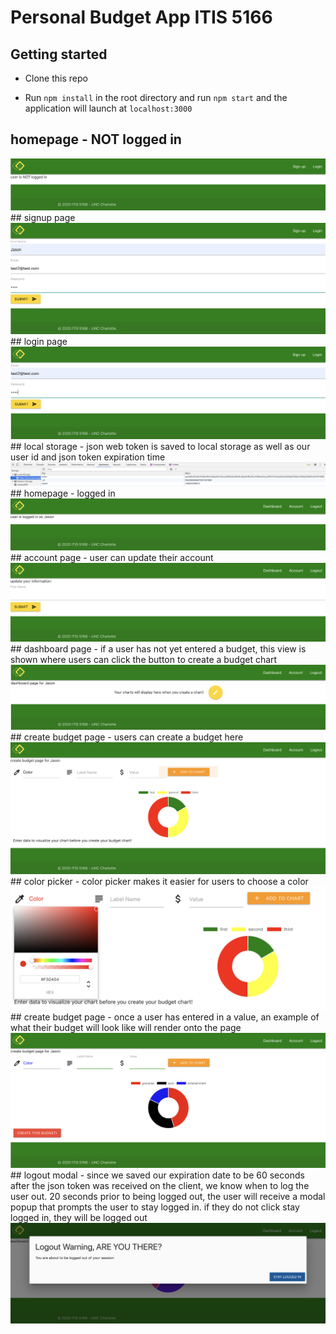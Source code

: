 # Personal Budget App ITIS 5166

## Getting started

- Clone this repo

- Run `npm install` in the root directory and run `npm start` and the application will launch at `localhost:3000`

## homepage - NOT logged in

<img src="public/homepage-loggedout.png">
## signup page
<img src="public/signup.png">
## login page
<img src="public/login.png">
## local storage
- json web token is saved to local storage as well as our user id and json token expiration time
  <img src="public/localstorage.png">
## homepage - logged in
  <img src="public/homepage-loggedin.png">
## account page
- user can update their account
  <img src="public/updateprofile.png">
## dashboard page
- if a user has not yet entered a budget, this view is shown where users can click the button to create a budget chart
  <img src="public/dashboard-no-chart.png">
## create budget page
- users can create a budget here
  <img src="public/createbudget.png">
## color picker
- color picker makes it easier for users to choose a color
  <img src="public/colorpicker.png">
## create budget page
- once a user has entered in a value, an example of what their budget will look like will render onto the page
  <img src="public/createbudgetexample.png">
## logout modal
- since we saved our expiration date to be 60 seconds after the json token was received on the client, we know when to log the user out. 20 seconds prior to being logged out, the user will receive a modal popup that prompts the user to stay logged in. if they do not click stay logged in, they will be logged out
  <img src="public/logoutmodal.png">
